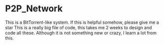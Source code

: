 # P2P_Network
This is a BitTorrent-like system. 
If this is helpful somehow, please give me a star
This is a really big file of code, this takes me 2 weeks to design and code all these.
Although it is not something new or crazy, I learn a lot from this.
